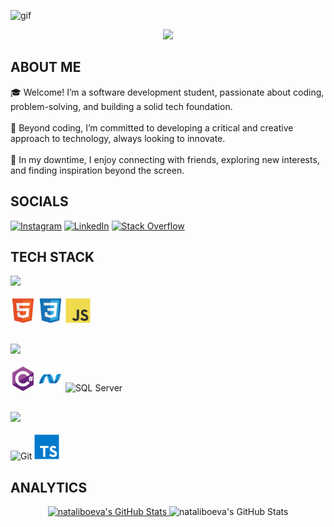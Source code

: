 ![gif](https://github.com/user-attachments/assets/10ad3ecf-e298-46cd-ab9c-f613be590f88)

<p align="center">
     <img src="https://readme-typing-svg.herokuapp.com?font=&center=true&width=380&height=45&lines=Nice+to+meet+you!" />


## ABOUT ME &nbsp;<img src="https://komarev.com/ghpvc/?username=nataliboeva&color=371D51&style=flat-square&label=Profile%20views&labelColor=FFFFFF" alt="" align="center"/></h2>🎓  Welcome! I’m a software development student, passionate about coding, problem-solving, and building a solid tech foundation.<br><br>🎯  Beyond coding, I’m committed to developing a critical and creative approach to technology, always looking to innovate.<br><br>💎 In my downtime, I enjoy connecting with friends, exploring new interests, and finding inspiration beyond the screen.

## SOCIALS
[![Instagram](https://img.shields.io/badge/Instagram-%23E4405F.svg?logo=Instagram&logoColor=white)](https://instagram.com/nataliboevaa) [![LinkedIn](https://img.shields.io/badge/LinkedIn-%230077B5.svg?logo=linkedin&logoColor=white)](https://linkedin.com/in/natali-boeva-8b0a762b8) [![Stack Overflow](https://img.shields.io/badge/-Stackoverflow-FE7A16?logo=stack-overflow&logoColor=white)](https://stackoverflow.com/users/28110766) 

## TECH STACK
<div align="left">
  <div style="margin-bottom: 30px">
    <img src="https://img.shields.io/badge/Frontend-9B6FB5?style=for-the-badge"/>
    <br/><br/>
    <img src="https://raw.githubusercontent.com/devicons/devicon/master/icons/html5/html5-original.svg" alt="HTML5" width="40" height="40" title="HTML5"/> 
    <img src="https://raw.githubusercontent.com/devicons/devicon/master/icons/css3/css3-original.svg" alt="CSS3" width="40" height="40" title="CSS3"/> 
    <img src="https://raw.githubusercontent.com/devicons/devicon/master/icons/javascript/javascript-original.svg" alt="JavaScript" width="40" height="40" title="JavaScript"/>
  </div>
  
  <div style="margin-bottom: 30px">
    <img src="https://img.shields.io/badge/Backend-9B6FB5?style=for-the-badge"/>
    <br/><br/>
    <img src="https://raw.githubusercontent.com/devicons/devicon/master/icons/csharp/csharp-original.svg" alt="C#" width="40" height="40" title="C#"/> 
    <img src="https://raw.githubusercontent.com/devicons/devicon/master/icons/dot-net/dot-net-original.svg" alt=".NET" width="40" height="40" title=".NET"/> 
    <img src="https://www.svgrepo.com/show/303229/microsoft-sql-server-logo.svg" alt="SQL Server" width="40" height="40" title="Microsoft SQL Server"/>
  </div>
  
  <div>
    <img src="https://img.shields.io/badge/Tools-9B6FB5?style=for-the-badge"/>
    <br/><br/>
    <img src="https://www.vectorlogo.zone/logos/git-scm/git-scm-icon.svg" alt="Git" width="40" height="40" title="Git"/> 
    <img src="https://raw.githubusercontent.com/devicons/devicon/master/icons/typescript/typescript-original.svg" alt="TypeScript" width="40" height="40" title="TypeScript"/>
  </div>
</div>

## ANALYTICS
<div align="center">
  <a href="https://awesome-github-stats.azurewebsites.net/index.html??cardType=level&theme=jolly&showIcons=false&preferLogin=false&hide_border=true&Background=371D51">
    <img alt="nataliboeva's GitHub Stats" height="180em" src="https://awesome-github-stats.azurewebsites.net/user-stats/nataliboeva?cardType=level&theme=jolly&showIcons=false&preferLogin=false&hide_border=true&Background=371D51" />
  </a>
  <img height="180em" src="https://github-readme-stats.vercel.app/api/top-langs/?username=nataliboeva&theme=jolly&show_icons=true&hide_border=true&layout=compact&hide_title=falsee&bg_color=371d51" alt="nataliboeva's GitHub Stats" />
</div>
